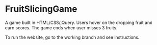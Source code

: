 # FruitSlicingGame
A game built in HTML/CSS/jQuery. Users hover on the dropping fruit and earn scores. The game ends when user misses 3 fruits.

To run the website, go to the working branch and see instructions.
